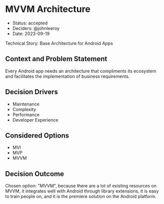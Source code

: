 # MVVM Architecture

* Status: accepted
* Deciders: @johnleeroy
* Date: 2023-09-19

Technical Story: Base Architecture for Android Apps

## Context and Problem Statement

Every Android app needs an architecture that compliments its ecosystem and facilitates the implementation of business requirements.

## Decision Drivers

* Maintenance
* Complexity
* Performance
* Developer Experience

## Considered Options

* MVI
* MVP
* MVVM

## Decision Outcome

Chosen option: "MVVM", because there are a lot of existing resources on MVVM, it integrates well with Android through library extensions, it is easy to train people on, and it is the premiere solution on the Android platform.
